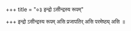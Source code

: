 +++
title = "०३ इन्द्रो ऽसीन्द्रस्य रूपम्"

+++
इन्द्रो ऽसीन्द्रस्य रूपम् असि प्रजापतिर् असि परमेष्ठ्य् असि ॥